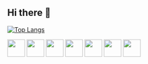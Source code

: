 ## Hi there 👋


[![Top Langs](https://github-readme-stats.vercel.app/api/top-langs/?username=BrenoOrtiz&layout=donut&theme=dark&langs_count=12)](https://github.com/BrenoOrtiz/github-readme-stats)

<div style="inline-block">
  <img src="https://cdn.jsdelivr.net/gh/devicons/devicon@latest/icons/python/python-original.svg" height="40px" width="40"/> 
  <img src="https://cdn.jsdelivr.net/gh/devicons/devicon@latest/icons/java/java-original-wordmark.svg" height="40px" width="40" />
  <img src="https://cdn.jsdelivr.net/gh/devicons/devicon@latest/icons/react/react-original.svg" height="40px" width="40"/>
  <img src="https://cdn.jsdelivr.net/gh/devicons/devicon@latest/icons/javascript/javascript-original.svg" height="40px" width="40"/>
  <img src="https://cdn.jsdelivr.net/gh/devicons/devicon@latest/icons/html5/html5-original.svg" height="40px" width="40"/>
  <img src="https://cdn.jsdelivr.net/gh/devicons/devicon@latest/icons/css3/css3-original.svg" height="40px" width="40"/>
  <img src="https://cdn.jsdelivr.net/gh/devicons/devicon@latest/icons/c/c-original.svg" height="40px" width="40" />
                            
</div>

          
